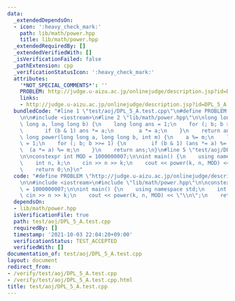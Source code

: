 ```yaml
---
data:
  _extendedDependsOn:
  - icon: ':heavy_check_mark:'
    path: lib/math/power.hpp
    title: lib/math/power.hpp
  _extendedRequiredBy: []
  _extendedVerifiedWith: []
  _isVerificationFailed: false
  _pathExtension: cpp
  _verificationStatusIcon: ':heavy_check_mark:'
  attributes:
    '*NOT_SPECIAL_COMMENTS*': ''
    PROBLEM: http://judge.u-aizu.ac.jp/onlinejudge/description.jsp?id=DPL_5_A
    links:
    - http://judge.u-aizu.ac.jp/onlinejudge/description.jsp?id=DPL_5_A
  bundledCode: "#line 1 \"test/aoj/DPL_5_A.test.cpp\"\n#define PROBLEM \"http://judge.u-aizu.ac.jp/onlinejudge/description.jsp?id=DPL_5_A\"\
    \n\n#include <iostream>\n#line 2 \"lib/math/power.hpp\"\n\nlong long power(long\
    \ long a, long long b) {\n    long long ans = 1;\n    for (; b; b >>= 1) {\n \
    \       if (b & 1) ans *= a;\n        a *= a;\n    }\n    return ans;\n}\n\nlong\
    \ long power(long long a, long long b, int m) {\n    a %= m;\n    long long ans\
    \ = 1;\n    for (; b; b >>= 1) {\n        if (b & 1) (ans *= a) %= m;\n      \
    \  (a *= a) %= m;\n    }\n    return ans;\n}\n#line 5 \"test/aoj/DPL_5_A.test.cpp\"\
    \n\nconstexpr int MOD = 1000000007;\n\nint main() {\n    using namespace std;\n\
    \    int n, k;\n    cin >> n >> k;\n    cout << power(k, n, MOD) << \"\\n\";\n\
    \    return 0;\n}\n"
  code: "#define PROBLEM \"http://judge.u-aizu.ac.jp/onlinejudge/description.jsp?id=DPL_5_A\"\
    \n\n#include <iostream>\n#include \"lib/math/power.hpp\"\n\nconstexpr int MOD\
    \ = 1000000007;\n\nint main() {\n    using namespace std;\n    int n, k;\n   \
    \ cin >> n >> k;\n    cout << power(k, n, MOD) << \"\\n\";\n    return 0;\n}\n"
  dependsOn:
  - lib/math/power.hpp
  isVerificationFile: true
  path: test/aoj/DPL_5_A.test.cpp
  requiredBy: []
  timestamp: '2021-10-03 22:04:20+09:00'
  verificationStatus: TEST_ACCEPTED
  verifiedWith: []
documentation_of: test/aoj/DPL_5_A.test.cpp
layout: document
redirect_from:
- /verify/test/aoj/DPL_5_A.test.cpp
- /verify/test/aoj/DPL_5_A.test.cpp.html
title: test/aoj/DPL_5_A.test.cpp
---
```

